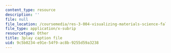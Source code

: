 ```yaml
---
content_type: resource
description: ''
file: null
file_location: /coursemedia/res-3-004-visualizing-materials-science-fall-2017/9c5b0234e91e54f9ac8b9255d59a3238_MloLY1k3rLg.vtt
file_type: application/x-subrip
resourcetype: Other
title: 3play caption file
uid: 9c5b0234-e91e-54f9-ac8b-9255d59a3238
---
```

